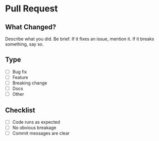 # Pull Request

## What Changed?

Describe what you did. Be brief. If it fixes an issue, mention it. If it breaks something, say so.

## Type

* [ ] Bug fix
* [ ] Feature
* [ ] Breaking change
* [ ] Docs
* [ ] Other

## Checklist

* [ ] Code runs as expected
* [ ] No obvious breakage
* [ ] Commit messages are clear
